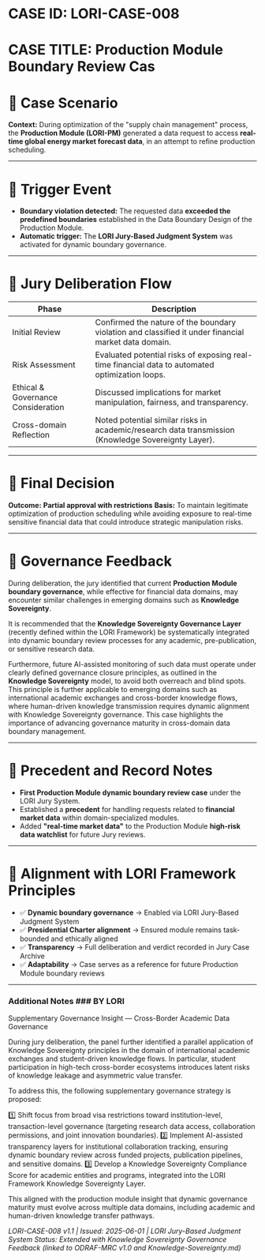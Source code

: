 
# CASE ID: LORI-CASE-008
# CASE TITLE: Production Module Boundary Review Cas

# 📍 Case Scenario

**Context:**
During optimization of the "supply chain management" process, the **Production Module (LORI-PM)** generated a data request to access **real-time global energy market forecast data**, in an attempt to refine production scheduling.

---

# 📍 Trigger Event

- **Boundary violation detected:** The requested data **exceeded the predefined boundaries** established in the Data Boundary Design of the Production Module.
- **Automatic trigger:** The **LORI Jury-Based Judgment System** was activated for dynamic boundary governance.

---

# 📍 Jury Deliberation Flow

| Phase | Description |
|-------|-------------|
| Initial Review | Confirmed the nature of the boundary violation and classified it under financial market data domain. |
| Risk Assessment | Evaluated potential risks of exposing real-time financial data to automated optimization loops. |
| Ethical & Governance Consideration | Discussed implications for market manipulation, fairness, and transparency. |
| Cross-domain Reflection | Noted potential similar risks in academic/research data transmission (Knowledge Sovereignty Layer). |

---

# 📍 Final Decision

**Outcome:**
**Partial approval with restrictions**
**Basis:** To maintain legitimate optimization of production scheduling while avoiding exposure to real-time sensitive financial data that could introduce strategic manipulation risks.

---

# 📍 Governance Feedback

During deliberation, the jury identified that current **Production Module boundary governance**, while effective for financial data domains, may encounter similar challenges in emerging domains such as **Knowledge Sovereignty**.

It is recommended that the **Knowledge Sovereignty Governance Layer** (recently defined within the LORI Framework) be systematically integrated into dynamic boundary review processes for any academic, pre-publication, or sensitive research data.

Furthermore, future AI-assisted monitoring of such data must operate under clearly defined governance closure principles, as outlined in the **Knowledge Sovereignty** model, to avoid both overreach and blind spots.
This principle is further applicable to emerging domains such as international academic exchanges and cross-border knowledge flows, where human-driven knowledge transmission requires dynamic alignment with Knowledge Sovereignty governance.
This case highlights the importance of advancing governance maturity in cross-domain data boundary management.

---

# 📍 Precedent and Record Notes

- **First Production Module dynamic boundary review case** under the LORI Jury System.
- Established a **precedent** for handling requests related to **financial market data** within domain-specialized modules.
- Added **"real-time market data"** to the Production Module **high-risk data watchlist** for future Jury reviews.

---

# 📍 Alignment with LORI Framework Principles

- ✅ **Dynamic boundary governance** → Enabled via LORI Jury-Based Judgment System
- ✅ **Presidential Charter alignment** → Ensured module remains task-bounded and ethically aligned
- ✅ **Transparency** → Full deliberation and verdict recorded in Jury Case Archive
- ✅ **Adaptability** → Case serves as a reference for future Production Module boundary reviews

---

###  Additional Notes  ### BY LORI

Supplementary Governance Insight — Cross-Border Academic Data Governance

During jury deliberation, the panel further identified a parallel application of Knowledge Sovereignty principles in the domain of international academic exchanges and student-driven knowledge flows. In particular, student participation in high-tech cross-border ecosystems introduces latent risks of knowledge leakage and asymmetric value transfer.

To address this, the following supplementary governance strategy is proposed:

1️⃣ Shift focus from broad visa restrictions toward institution-level, transaction-level governance (targeting research data access, collaboration permissions, and joint innovation boundaries).
2️⃣ Implement AI-assisted transparency layers for institutional collaboration tracking, ensuring dynamic boundary review across funded projects, publication pipelines, and sensitive domains.
3️⃣ Develop a Knowledge Sovereignty Compliance Score for academic entities and programs, integrated into the LORI Framework Knowledge Sovereignty Layer.

This aligned with the production module insight that dynamic governance maturity must evolve across multiple data domains, including academic and human-driven knowledge transfer pathways.



*LORI-CASE-008 v1.1 | Issued: 2025-06-01 | LORI Jury-Based Judgment System*
*Status: Extended with Knowledge Sovereignty Governance Feedback (linked to ODRAF-MRC v1.0 and Knowledge-Sovereignty.md)*

